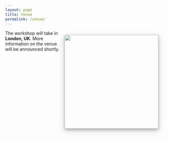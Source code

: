 ```yaml
---
layout: page
title: Venue
permalink: /venue/
---
```

<img style="float:right; width: 300px; right; margin: 1em; overflow: auto; box-shadow: 0 4px 8px 0 rgba(0, 0, 0, 0.2), 0 6px 20px 0 rgba(0, 0, 0, 0.19);" src="{{ site.baseurl }}/assets/venue.jpg">

The workshop will take in **London, UK**. More information on the venue will be announced shortly.


